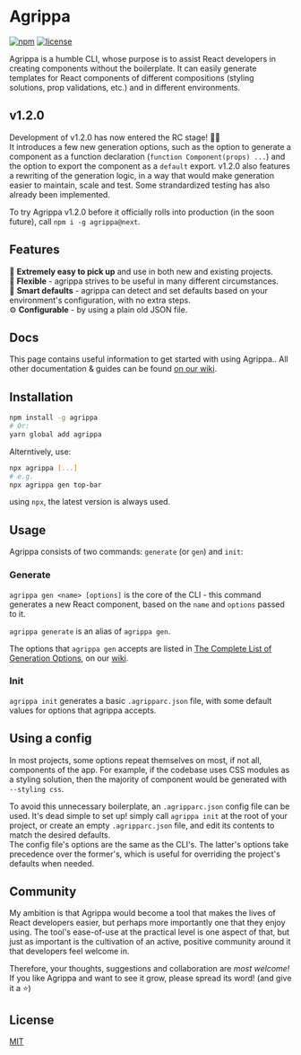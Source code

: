 # Agrippa
[![npm](https://img.shields.io/npm/v/agrippa?logo=npm&color=CB3837)](https://www.npmjs.com/package/agrippa)
[![license](https://img.shields.io/github/license/nitzanhen/agrippa?color=yellow)](https://choosealicense.com/licenses/mit/)

Agrippa is a humble CLI, whose purpose is to assist React developers in creating components without the boilerplate.
It can easily generate templates for React components of different compositions (styling solutions, prop validations, etc.) and in different environments. 

## v1.2.0

Development of v1.2.0 has now entered the RC stage! 🎉🎉 <br/>
It introduces a few new generation options, such as the option to generate a component as a function declaration (`function Component(props) ...`) and the option to export the component as a `default` export.
v1.2.0 also features a rewriting of the generation logic, in a way that would make generation easier to maintain, scale and test. Some strandardized testing has also already been implemented.

To try Agrippa v1.2.0 before it officially rolls into production (in the soon future), call `npm i -g agrippa@next`.

## Features
🚀 **Extremely easy to pick up** and use in both new and existing projects.<br/>
🐙 **Flexible** - agrippa strives to be useful in many different circumstances.<br/>
🧠 **Smart defaults** - agrippa can detect and set defaults based on your environment's configuration, with no extra steps. <br/>
⚙️ **Configurable** - by using a plain old JSON file.

## Docs 

This page contains useful information to get started with using Agrippa.. 
All other documentation & guides can be found [on our wiki](https://github.com/NitzanHen/agrippa/wiki).

## Installation

```bash
npm install -g agrippa
# Or:
yarn global add agrippa
```

Alterntively, use:
```bash
npx agrippa [...]
# e.g.
npx agrippa gen top-bar 
```
using `npx`, the latest version is always used.

## Usage

Agrippa consists of two commands: `generate` (or `gen`) and `init`:

### Generate
`agrippa gen <name> [options]` is the core of the CLI - this command generates a new React component, based on the `name` and `options` passed to it.

`agrippa generate` is an alias of `agrippa gen`.

The options that `agrippa gen` accepts are listed in [The Complete List of Generation Options](https://github.com/NitzanHen/agrippa/wiki/The-Complete-List-of-Generation-Options), on our [wiki](https://github.com/NitzanHen/agrippa/wiki).

### Init
`agrippa init` generates a basic `.agripparc.json` file, with some default values for options that agrippa accepts.  

## Using a config
In most projects, some options repeat themselves on most, if not all, components of the app. For example, if the codebase uses CSS modules as a styling solution, then the majority of component would be generated with `--styling css`. 

To avoid this unnecessary boilerplate, an `.agripparc.json` config file can be used. It's dead simple to set up! simply call `agrippa init` at the root of your project, or create an empty `.agripparc.json` file, and edit its contents to match the desired defaults. <br/>
The config file's options are the same as the CLI's. The latter's options take precedence over the former's, which is useful for overriding the project's defaults when needed.

## Community

My ambition is that Agrippa would become a tool that makes the lives of React developers easier, but perhaps more importantly one that they enjoy using. The tool's ease-of-use at the practical level is one aspect of that, but just as important is the cultivation of an active, positive community around it that developers feel welcome in.

Therefore, your thoughts, suggestions and collaboration are *most welcome!* <br/>
If you like Agrippa and want to see it grow, please spread its word! (and give it a ⭐)

## License
[MIT](https://choosealicense.com/licenses/mit/)
